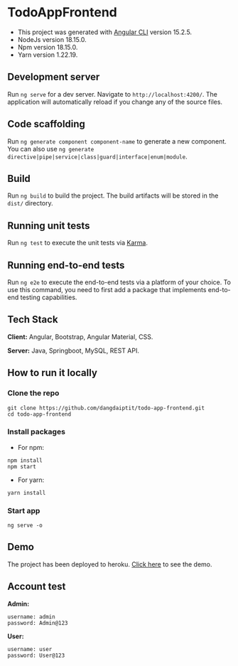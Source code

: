 # TodoAppFrontend

- This project was generated with [Angular CLI](https://github.com/angular/angular-cli) version 15.2.5.
- NodeJs version 18.15.0.
- Npm version 18.15.0.
- Yarn version 1.22.19.

## Development server

Run `ng serve` for a dev server. Navigate to `http://localhost:4200/`. The application will automatically reload if you change any of the source files.

## Code scaffolding

Run `ng generate component component-name` to generate a new component. You can also use `ng generate directive|pipe|service|class|guard|interface|enum|module`.

## Build

Run `ng build` to build the project. The build artifacts will be stored in the `dist/` directory.

## Running unit tests

Run `ng test` to execute the unit tests via [Karma](https://karma-runner.github.io).

## Running end-to-end tests

Run `ng e2e` to execute the end-to-end tests via a platform of your choice. To use this command, you need to first add a package that implements end-to-end testing capabilities.


## Tech Stack

**Client:** Angular, Bootstrap, Angular Material, CSS.

**Server:** Java, Springboot, MySQL, REST API.


## How to run it locally
### Clone the repo
```
git clone https://github.com/dangdaiptit/todo-app-frontend.git
cd todo-app-frontend
```
### Install packages
- For npm:
```
npm install
npm start
```
- For yarn:
```
yarn install
```

### Start app 
```
ng serve -o
```

## Demo 
The project has been deployed to heroku. [Click here](https://mytodos.herokuapp.com/) to see the demo.

## Account test
**Admin:**
```
username: admin
password: Admin@123
```
**User:**
```
username: user
password: User@123
```
